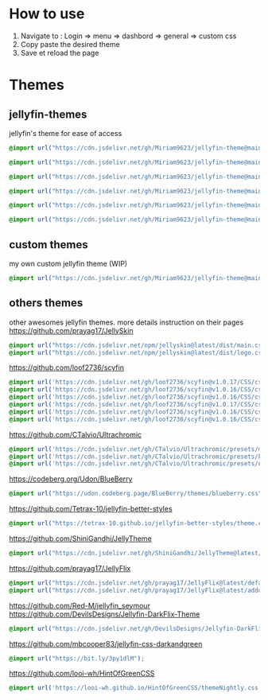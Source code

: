 # How to use

1. Navigate to : Login => menu => dashbord => general => custom css
2. Copy paste the desired theme
3. Save et reload the page

# Themes
## jellyfin-themes
jellyfin's theme for ease of access
```css
@import url("https://cdn.jsdelivr.net/gh/Miriam9623/jellyfin-theme@main/appletv/theme.css");
```
```css
@import url("https://cdn.jsdelivr.net/gh/Miriam9623/jellyfin-theme@main/blueradiance/theme.css");
```
```css
@import url("https://cdn.jsdelivr.net/gh/Miriam9623/jellyfin-theme@main/dark/theme.css");
```
```css
@import url("https://cdn.jsdelivr.net/gh/Miriam9623/jellyfin-theme@main/light/theme.css");
```
```css
@import url("https://cdn.jsdelivr.net/gh/Miriam9623/jellyfin-theme@main/purplehaze/theme.css");
```
```css
@import url("https://cdn.jsdelivr.net/gh/Miriam9623/jellyfin-theme@main/wmc/theme.css");
```
## custom themes
my own custom jellyfin theme (WIP)
```css
@import url("https://cdn.jsdelivr.net/gh/Miriam9623/jellyfin-theme@main/theme1/theme.css");
```
## others themes
other awesomes jellyfin themes. more details instruction on their pages
https://github.com/prayag17/JellySkin
```css
@import url("https://cdn.jsdelivr.net/npm/jellyskin@latest/dist/main.css");
@import url("https://cdn.jsdelivr.net/npm/jellyskin@latest/dist/logo.css");
```
https://github.com/loof2736/scyfin
```css
@import url('https://cdn.jsdelivr.net/gh/loof2736/scyfin@v1.0.17/CSS/css-scyfin/scyfin-theme.css');
@import url('https://cdn.jsdelivr.net/gh/loof2736/scyfin@v1.0.16/CSS/css-scyfin/disable-static-drawer.css');
@import url('https://cdn.jsdelivr.net/gh/loof2736/scyfin@v1.0.16/CSS/css-scyfin/disable-static-drawer-backdrop.css');
@import url('https://cdn.jsdelivr.net/gh/loof2736/scyfin@v1.0.17/CSS/css-scyfin/scyfin-theme-backdrop.css');
@import url('https://cdn.jsdelivr.net/gh/loof2736/scyfin@v1.0.16/CSS/css-scyfin/disable-static-drawer.css');
@import url('https://cdn.jsdelivr.net/gh/loof2736/scyfin@v1.0.16/CSS/css-scyfin/disable-static-drawer-backdrop.css');
```
https://github.com/CTalvio/Ultrachromic
```css
@import url('https://cdn.jsdelivr.net/gh/CTalvio/Ultrachromic/presets/monochromic_preset.css');
@import url('https://cdn.jsdelivr.net/gh/CTalvio/Ultrachromic/presets/kaleidochromic_preset.css');
@import url('https://cdn.jsdelivr.net/gh/CTalvio/Ultrachromic/presets/novachromic_preset.css');
```
https://codeberg.org/Udon/BlueBerry
```css
@import url("https://udon.codeberg.page/BlueBerry/themes/blueberry.css");
```
https://github.com/Tetrax-10/jellyfin-better-styles
```css
@import url("https://tetrax-10.github.io/jellyfin-better-styles/theme.css");
```
https://github.com/ShiniGandhi/JellyTheme
```css
@import url("https://cdn.jsdelivr.net/gh/ShiniGandhi/JellyTheme@latest/latest/JellyTheme.css");
```
https://github.com/prayag17/JellyFlix
```css
@import url("https://cdn.jsdelivr.net/gh/prayag17/JellyFlix@latest/default.css");
@import url("https://cdn.jsdelivr.net/gh/prayag17/JellyFlix@latest/addons/Logo.css");
```
https://github.com/Red-M/jellyfin_seymour
https://github.com/DevilsDesigns/Jellyfin-DarkFlix-Theme
```css
@import url("https://cdn.jsdelivr.net/gh/DevilsDesigns/Jellyfin-DarkFlix-Theme/Darkflix-v5.1.css");
```
https://github.com/mbcooper83/jellyfin-css-darkandgreen
```css
@import url("https://bit.ly/3py1dlM");
```
https://github.com/looi-wh/HintOfGreenCSS
```css
@import url('https://looi-wh.github.io/HintOfGreenCSS/themeNightly.css');
```
